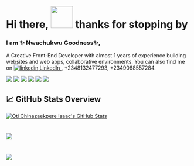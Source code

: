 
# Hi there, <img src="https://raw.githubusercontent.com/MartinHeinz/MartinHeinz/master/wave.gif" width="60px"> thanks for stopping by

### I am ✨ Nwachukwu Goodness✨,

A Creative Front-End Developer with almost 1 years of experience building websites and web apps, collaborative environments. You can also find me on 
<a href="https://www.linkedin.com/in/nwachukwu goodness/" rel="nofollow noreferrer">
  <img src="https://i.stack.imgur.com/gVE0j.png" alt="linkedin"> LinkedIn
</a>, +2348132477293, +2349068557284.

![](https://img.shields.io/badge/code-HTML-informational?style=flat&logo=html5&logoColor=white&color=2bbc8a)
![](https://img.shields.io/badge/tools-CSS-informational?style=flat&logo=css3&logoColor=white&color=2bbc8a)
![](https://img.shields.io/badge/Tools-SASS/SCSS-informational?style=flat&logo=sass&logoColor=white&color=2bbc8a)
![](https://img.shields.io/badge/Code-JavaScript-informational?style=flat&logo=javascript&logoColor=white&color=2bbc8a)
![](https://img.shields.io/badge/Code-React-informational?style=flat&logo=react&logoColor=white&color=2bbc8a)
![](https://img.shields.io/badge/Tools-Bootstrap-informational?style=flat&logo=bootstrap&logoColor=white&color=2bbc8a)

## &#x1f4c8; GitHub Stats Overview
<a href="https://github.com/otiisaac199">
  <img align="center" src="https://github-readme-stats.vercel.app/api?username=otiisaac199&count_private=true&show_icons=true&theme=dracula" alt="Oti Chinazaekpere Isaac's GitHub Stats" />
</a>

#
<a href="https://github.com/otiisaac199">
  <img align="center" src="https://github-readme-stats.vercel.app/api/top-langs/?username=otiisaac199&layout=compact&show_icons=true&theme=tokyonight&langs_count=8" />
</a>


#
<a href="https://github.com/otiisaac199">
  <img align="center" src="http://github-readme-streak-stats.herokuapp.com?user=otiisaac199&theme=radical&date_format=M%20j%5B%2C%20Y%5D" /> 
</a> 


<!-- Resources -->
<!-- Icons: https://simpleicons.org/ -->
<!-- GitHub Stats: https://github.com/anuraghazra/github-readme-stats -->
<!-- Emojis: https://emojipedia.org/emoji/ -->
<!-- HTML Emojis: https://www.fileformat.info/index.htm -->
<!-- Shields: https://shields.io/ -->
